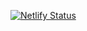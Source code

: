 [![Netlify Status](https://api.netlify.com/api/v1/badges/eeab5fd9-0d9c-41e2-ba26-325781ea4c35/deploy-status)](https://app.netlify.com/sites/upbeat-booth-2e9735/deploys)